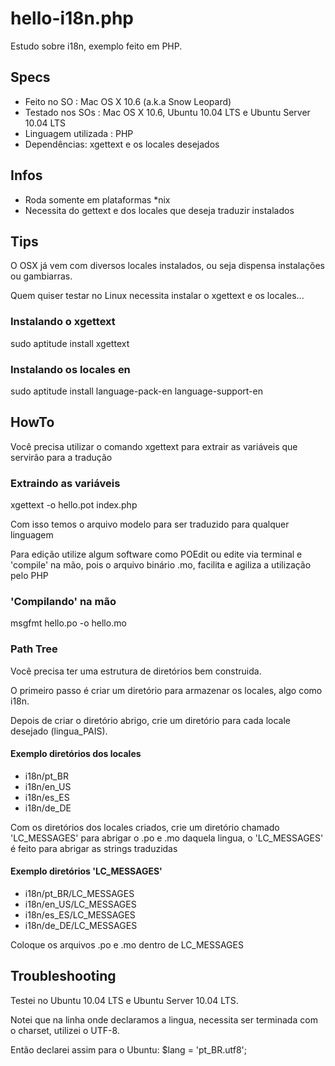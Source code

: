 hello-i18n.php
==============

Estudo sobre i18n, exemplo feito em PHP.


## Specs
* Feito no SO : Mac OS X 10.6 (a.k.a Snow Leopard)
* Testado nos SOs : Mac OS X 10.6, Ubuntu 10.04 LTS e Ubuntu Server 10.04 LTS
* Linguagem utilizada : PHP
* Dependências: xgettext e os locales desejados


## Infos
* Roda somente em plataformas *nix
* Necessita do gettext e dos locales que deseja traduzir instalados


## Tips
O OSX já vem com diversos locales instalados, ou seja dispensa instalações ou gambiarras.

Quem quiser testar no Linux necessita instalar o xgettext e os locales...


### Instalando o xgettext
sudo aptitude install xgettext

### Instalando os locales en
sudo aptitude install language-pack-en language-support-en


## HowTo
Você precisa utilizar o comando xgettext para extrair as variáveis que servirão para a tradução


### Extraindo as variáveis
xgettext -o hello.pot index.php

Com isso temos o arquivo modelo para ser traduzido para qualquer linguagem

Para edição utilize algum software como POEdit ou edite via terminal e 'compile' na mão, pois o arquivo binário .mo, facilita e agiliza a utilização pelo PHP 


### 'Compilando' na mão
msgfmt hello.po -o hello.mo


### Path Tree
Você precisa ter uma estrutura de diretórios bem construida.

O primeiro passo é criar um diretório para armazenar os locales, algo como i18n.

Depois de criar o diretório abrigo, crie um diretório para cada locale desejado (lingua_PAIS).


#### Exemplo diretórios dos locales
* i18n/pt_BR
* i18n/en_US
* i18n/es_ES
* i18n/de_DE

Com os diretórios dos locales criados, crie um diretório chamado 'LC_MESSAGES' para abrigar o .po e .mo daquela lingua, o 'LC_MESSAGES' é feito para abrigar as strings traduzidas


#### Exemplo diretórios 'LC_MESSAGES'
* i18n/pt_BR/LC_MESSAGES
* i18n/en_US/LC_MESSAGES
* i18n/es_ES/LC_MESSAGES
* i18n/de_DE/LC_MESSAGES

Coloque os arquivos .po e .mo dentro de LC_MESSAGES


## Troubleshooting
Testei no Ubuntu 10.04 LTS e Ubuntu Server 10.04 LTS.

Notei que na linha onde declaramos a lingua, necessita ser terminada com o charset, utilizei o UTF-8.

Então declarei assim para o Ubuntu: $lang = 'pt_BR.utf8';
